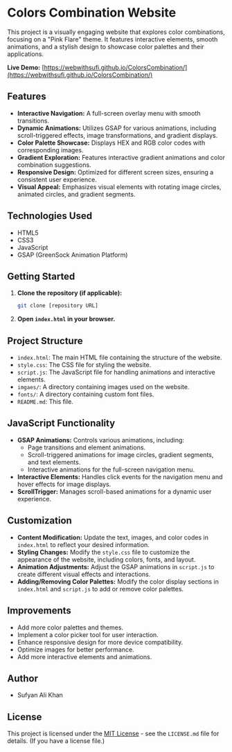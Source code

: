 # Colors Combination Website

This project is a visually engaging website that explores color combinations, focusing on a "Pink Flare" theme. It features interactive elements, smooth animations, and a stylish design to showcase color palettes and their applications.

**Live Demo:** [https://webwithsufi.github.io/ColorsCombination/](https://webwithsufi.github.io/ColorsCombination/)

## Features

-   **Interactive Navigation:** A full-screen overlay menu with smooth transitions.
-   **Dynamic Animations:** Utilizes GSAP for various animations, including scroll-triggered effects, image transformations, and gradient displays.
-   **Color Palette Showcase:** Displays HEX and RGB color codes with corresponding images.
-   **Gradient Exploration:** Features interactive gradient animations and color combination suggestions.
-   **Responsive Design:** Optimized for different screen sizes, ensuring a consistent user experience.
-   **Visual Appeal:** Emphasizes visual elements with rotating image circles, animated circles, and gradient segments.

## Technologies Used

-   HTML5
-   CSS3
-   JavaScript
-   GSAP (GreenSock Animation Platform)

## Getting Started

1.  **Clone the repository (if applicable):**

    ```bash
    git clone [repository URL]
    ```

2.  **Open `index.html` in your browser.**

## Project Structure


-   `index.html`: The main HTML file containing the structure of the website.
-   `style.css`: The CSS file for styling the website.
-   `script.js`: The JavaScript file for handling animations and interactive elements.
-   `imgaes/`: A directory containing images used on the website.
-   `fonts/`: A directory containing custom font files.
-   `README.md`: This file.

## JavaScript Functionality

-   **GSAP Animations:** Controls various animations, including:
    -   Page transitions and element animations.
    -   Scroll-triggered animations for image circles, gradient segments, and text elements.
    -   Interactive animations for the full-screen navigation menu.
-   **Interactive Elements:** Handles click events for the navigation menu and hover effects for image displays.
-   **ScrollTrigger:** Manages scroll-based animations for a dynamic user experience.

## Customization

-   **Content Modification:** Update the text, images, and color codes in `index.html` to reflect your desired information.
-   **Styling Changes:** Modify the `style.css` file to customize the appearance of the website, including colors, fonts, and layout.
-   **Animation Adjustments:** Adjust the GSAP animations in `script.js` to create different visual effects and interactions.
-   **Adding/Removing Color Palettes:** Modify the color display sections in `index.html` and `script.js` to add or remove color palettes.

## Improvements

-   Add more color palettes and themes.
-   Implement a color picker tool for user interaction.
-   Enhance responsive design for more device compatibility.
-   Optimize images for better performance.
-   Add more interactive elements and animations.

## Author

-   Sufyan Ali Khan

## License

This project is licensed under the [MIT License](LICENSE) - see the `LICENSE.md` file for details. (If you have a license file.)
